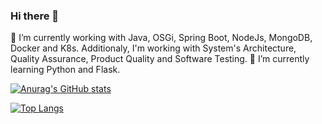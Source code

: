### Hi there 👋

🔭 I’m currently working with Java, OSGi, Spring Boot, NodeJs, MongoDB, Docker and K8s. Additionaly, I'm working with System's Architecture, Quality Assurance, Product Quality and Software Testing.
🌱 I’m currently learning Python and Flask.

[![Anurag's GitHub stats](https://github-readme-stats.vercel.app/api?username=adautomendes&show_icons=true&theme=tokyonight&include_all_commits=true&count_private=true&locale=pt-br)](https://github.com/adautomendes)

[![Top Langs](https://github-readme-stats.vercel.app/api/top-langs/?username=adautomendes&layout=compact&locale=pt-br&show_icons=true&theme=tokyonight&&include_all_commits=true&count_private=true)](https://github.com/adautomendes)

<!--
**adautomendes/adautomendes** is a ✨ _special_ ✨ repository because its `README.md` (this file) appears on your GitHub profile.

Here are some ideas to get you started:

- 🔭 I’m currently working on ...
- 🌱 I’m currently learning ...
- 👯 I’m looking to collaborate on ...
- 🤔 I’m looking for help with ...
- 💬 Ask me about ...
- 📫 How to reach me: ...
- 😄 Pronouns: ...
- ⚡ Fun fact: ...
-->
